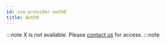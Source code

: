 ```yaml
---
id: sso-provider-auth0
title: Auth0
---
```


:::note
X is not available. Please [contact us](mailto:support@phasetwo.io) for access.
:::note
